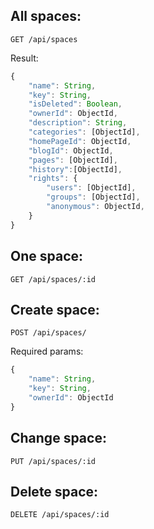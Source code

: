 ## All spaces:

```
GET /api/spaces
```
Result:
```js
{
    "name": String,
    "key": String,
    "isDeleted": Boolean,
    "ownerId": ObjectId,
    "description": String,
    "categories": [ObjectId],
    "homePageId": ObjectId,
    "blogId": ObjectId,
    "pages": [ObjectId],
    "history":[ObjectId],
    "rights": {
        "users": [ObjectId],
        "groups": [ObjectId],
        "anonymous": ObjectId,
    }
}
```
## One space:

```
GET /api/spaces/:id
```

## Create space:

```
POST /api/spaces/
```
Required params:
```js
{
    "name": String,
    "key": String,
    "ownerId": ObjectId
}
```

## Change space:

```
PUT /api/spaces/:id
```

## Delete space:

```
DELETE /api/spaces/:id
```

